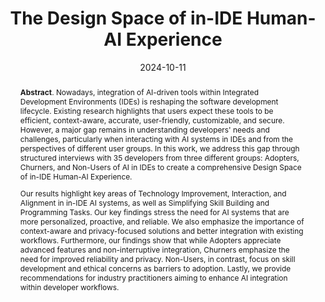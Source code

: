 ---
title: "The Design Space of in-IDE Human-AI Experience"
authors: '<i>Agnia Sergeyuk, Ekaterina Koshchenko, Ilya Zakharov, Timofey Bryksin, and Maliheh Izadi</i>'
status: "preprint"
collection: publications
permalink: /publications/2024-10-11-design-space-of-hax
date: 2024-10-11
venue: "<b>arXiv</b>"
pdf: 'https://arxiv.org/abs/2410.08676'
counter_id: 'P14'
abstract: "<p><b>Abstract</b>. Nowadays, integration of AI-driven tools within Integrated Development Environments (IDEs) is reshaping the software development lifecycle. Existing research highlights that users expect these tools to be efficient, context-aware, accurate, user-friendly, customizable, and secure. However, a major gap remains in understanding developers' needs and challenges, particularly when interacting with AI systems in IDEs and from the perspectives of different user groups. In this work, we address this gap through structured interviews with 35 developers from three different groups: Adopters, Churners, and Non-Users of AI in IDEs to create a comprehensive Design Space of in-IDE Human-AI Experience.</p><p>Our results highlight key areas of Technology Improvement, Interaction, and Alignment in in-IDE AI systems, as well as Simplifying Skill Building and Programming Tasks. Our key findings stress the need for AI systems that are more personalized, proactive, and reliable. We also emphasize the importance of context-aware and privacy-focused solutions and better integration with existing workflows. Furthermore, our findings show that while Adopters appreciate advanced features and non-interruptive integration, Churners emphasize the need for improved reliability and privacy. Non-Users, in contrast, focus on skill development and ethical concerns as barriers to adoption. Lastly, we provide recommendations for industry practitioners aiming to enhance AI integration within developer workflows.</p>"
---
